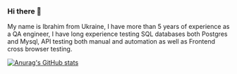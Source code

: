 ### Hi there 👋

My name is Ibrahim from Ukraine, I have more than 5 years of experience as a QA engineer, I have long experience testing SQL databases both Postgres and Mysql, API testing both manual and automation as well as Frontend cross browser testing. 

[![Anurag's GitHub stats](https://github-readme-stats.vercel.app/api?username=ibrahimmike)](https://github.com/anuraghazra/github-readme-stats)
